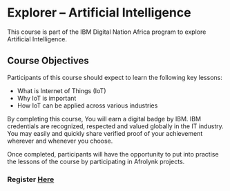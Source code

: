 # Explorer – Artificial Intelligence

This course is part of the IBM Digital Nation Africa program to explore Artificial Intelligence.



## Course Objectives

Participants of this course should expect to learn the following key lessons:

* What is Internet of Things (IoT)
* Why IoT is important
* How IoT can be applied across various industries

By completing this course, You will earn a digital badge by IBM. IBM credentials are recognized, respected and valued globally in the IT industry. You may easily and quickly share verified proof of your achievement wherever and whenever you choose.

Once completed, participants will have the opportunity to put into practise the lessons of the course by participating in Afrolynk projects. 

### Register **[Here](https://factory24.org/course/ibm-digital-nation-africa/)**